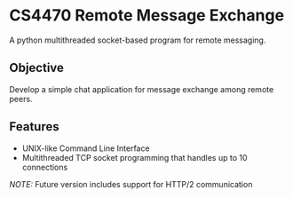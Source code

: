 # CS4470 Remote Message Exchange
A python multithreaded socket-based program for remote messaging.


## Objective
Develop a simple chat application for message exchange among remote peers.

## Features
* UNIX-like Command Line Interface
* Multithreaded TCP socket programming that handles up to 10 connections

*NOTE:* Future version includes support for HTTP/2 communication
